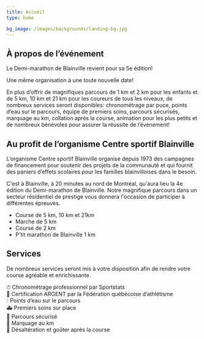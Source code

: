 ```yaml
---
title: Accueil
type: home

bg_image: /images/backgrounds/landing-bg.jpg
---
```


## À propos de l’événement

Le Demi-marathon de Blainville revient pour sa 5e édition!

Une même organisation à une toute nouvelle date!

En plus d’offrir de magnifiques parcours de 1 km et 2 km pour les enfants et de 5 km, 10 km et 21 km pour les coureurs de tous les niveaux, de nombreux services seront disponibles: chronométrage par puce, points d’eau sur le parcours, équipe de premiers soins, parcours sécurisés, marquage au km, collation après la course, animation pour les plus petits et de nombreux bénévoles pour assurer la réussite de l’événement! 


## Au profit de l’organisme Centre sportif Blainville

L’organisme Centre sportif Blainville organise depuis 1973 des campagnes de financement pour soutenir des projets de la communauté et qui fournit des paniers d’effets scolaires pour les familles blainvilloises dans le besoin.

C'est à Blainville, à 20 minutes au nord de Montréal, qu'aura lieu la 4e édition du Demi-marathon de Blainville. Notre magnifique parcours dans un secteur résidentiel de prestige vous donnera l'occasion de participer à différentes épreuves.

- Course de 5 km, 10 km et 21km
- Marche de 5 km
- Course de 2 km
- P'tit marathon de Blainville 1 km



## Services

De nombreux services seront mis à votre disposition afin de rendre votre course agréable et enrichissante.

⏱ Chronométrage professionnel par Sportstats  
🥈 Certification ARGENT par la Fédération québécoise d’athlétisme  
💧 Points d’eau sur le parcours  
🚑 Premiers soins sur place  
🚧 Parcours sécurisé  
🏁 Marquage au km  
🍎 Désaltération et goûter après la course  

